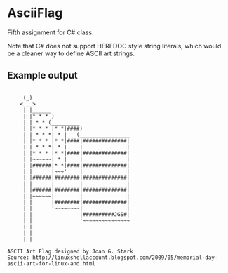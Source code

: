 # AsciiFlag
Fifth assignment for C# class.

Note that C# does not support HEREDOC style string literals,
which would be a cleaner way to define ASCII art strings.

## Example output
```

     (_)
    <___>
     | |______
     | |* * * )
     | | * * (_________
     | |* * * |* *|####)
     | | * * *| * |   (________________
     | |* * * |* *|####|##############|
     | | * * *| * |    |              |
     | |* * * |* *|####|##############|
     | |~~~~~~| * |    |              |
     | |######|* *|####|##############|
     | |      |~~~'    |              |
     | |######|########|##############|
     | |      |        |              |
     | |######|########|##############|
     | |~~~~~~|        |              |
     | |      |########|##############|
     | |      '~~~~~~~~|              |
     | |               |##########JGS#|
     | |               '~~~~~~~~~~~~~~~
     | |
     | |
     | |

ASCII Art Flag designed by Joan G. Stark
Source: http://linuxshellaccount.blogspot.com/2009/05/memorial-day-ascii-art-for-linux-and.html
```
